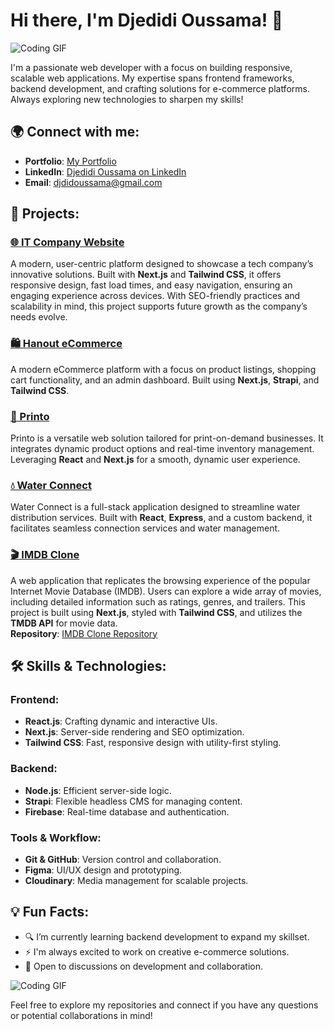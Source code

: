 # Hi there, I'm Djedidi Oussama! 👋

![Coding GIF](https://media.giphy.com/media/qgQUggAC3Pfv687qPC/giphy.gif)

I'm a passionate web developer with a focus on building responsive, scalable web applications. My expertise spans frontend frameworks, backend development, and crafting solutions for e-commerce platforms. Always exploring new technologies to sharpen my skills!

## 🌍 Connect with me:
- **Portfolio**: [My Portfolio](https://djedidi-oussama.vercel.app/)
- **LinkedIn**: [Djedidi Oussama on LinkedIn](https://www.linkedin.com/in/djedidi-oussama/)
- **Email**: djdidoussama@gmail.com

## 🚀 Projects:

### [🌐 IT Company Website](https://it-company-front.vercel.app/)
A modern, user-centric platform designed to showcase a tech company’s innovative solutions. Built with **Next.js** and **Tailwind CSS**, it offers responsive design, fast load times, and easy navigation, ensuring an engaging experience across devices. With SEO-friendly practices and scalability in mind, this project supports future growth as the company’s needs evolve.

### [🛍️ Hanout eCommerce](https://7anotk.vercel.app/)
A modern eCommerce platform with a focus on product listings, shopping cart functionality, and an admin dashboard. Built using **Next.js**, **Strapi**, and **Tailwind CSS**.

### [🌟 Printo](https://printo-dz.vercel.app/)
Printo is a versatile web solution tailored for print-on-demand businesses. It integrates dynamic product options and real-time inventory management. Leveraging **React** and **Next.js** for a smooth, dynamic user experience.

### [💧 Water Connect](https://water-connect-site.vercel.app/)
Water Connect is a full-stack application designed to streamline water distribution services. Built with **React**, **Express**, and a custom backend, it facilitates seamless connection services and water management.

### [🎬 IMDB Clone](https://imdbclone-mu.vercel.app/)
A web application that replicates the browsing experience of the popular Internet Movie Database (IMDB). Users can explore a wide array of movies, including detailed information such as ratings, genres, and trailers. This project is built using **Next.js**, styled with **Tailwind CSS**, and utilizes the **TMDB API** for movie data.  
**Repository**: [IMDB Clone Repository](https://github.com/djedidi-oussama/imdb-clone)

## 🛠️ Skills & Technologies:

### Frontend:
- **React.js**: Crafting dynamic and interactive UIs.
- **Next.js**: Server-side rendering and SEO optimization.
- **Tailwind CSS**: Fast, responsive design with utility-first styling.

### Backend:
- **Node.js**: Efficient server-side logic.
- **Strapi**: Flexible headless CMS for managing content.
- **Firebase**: Real-time database and authentication.
  
### Tools & Workflow:
- **Git & GitHub**: Version control and collaboration.
- **Figma**: UI/UX design and prototyping.
- **Cloudinary**: Media management for scalable projects.

## 💡 Fun Facts:
- 🔍 I’m currently learning backend development to expand my skillset.
- ⚡ I'm always excited to work on creative e-commerce solutions.
- 💬 Open to discussions on development and collaboration.

![Coding GIF](https://media.giphy.com/media/L1R1tvI9svkIWwpVYr/giphy.gif)

Feel free to explore my repositories and connect if you have any questions or potential collaborations in mind!
